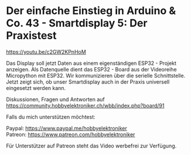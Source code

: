 # Der einfache Einstieg in Arduino & Co. 43 - Smartdisplay 5: Der Praxistest
 
https://youtu.be/c2GW2KPnHoM

Das Display soll jetzt Daten aus einem eigenständigen ESP32 - Projekt anzeigen. Als Datenquelle dient das ESP32 - Board aus der Videoreihe Micropython mit ESP32. Wir kommunizieren über die serielle Schnittstelle. Jetzt zeigt sich, ob unser Smartdisplay auch in der Praxis universell eingesetzt werden kann.

Diskussionen, Fragen und Antworten auf 
https://community.hobbyelektroniker.ch/wbb/index.php?board/91

Falls du mich unterstützen möchtest:

Paypal: https://www.paypal.me/hobbyelektroniker<br>
Patreon: https://www.patreon.com/hobbyelektroniker

Für Unterstützer auf Patreon steht das Video werbefrei zur Verfügung.



